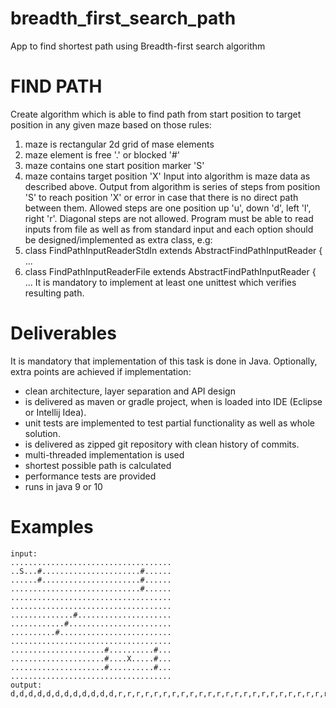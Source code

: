 # breadth_first_search_path
App to find shortest path using Breadth-first search algorithm

FIND PATH
=========
Create algorithm which is able to find path from start position to target position in any given maze based on those rules:
1. maze is rectangular 2d grid of mase elements
2. maze element is free '.' or blocked '#'
3. maze contains one start position marker 'S'
4. maze contains target position 'X'
Input into algorithm is maze data as described above. Output from algorithm is series of steps from 
position 'S' to reach position 'X' or error in case that there is no direct path between them.
Allowed steps are one position up 'u', down 'd', left 'l', right 'r'. Diagonal steps are not allowed.
Program must be able to read inputs from file as well as from standard input and each option
should be designed/implemented as extra class, e.g:
1. class FindPathInputReaderStdIn extends AbstractFindPathInputReader { ...
2. class FindPathInputReaderFile extends AbstractFindPathInputReader { ...
It is mandatory to implement at least one unittest which verifies resulting path.

Deliverables
============
It is mandatory that implementation of this task is done in Java. 
Optionally, extra points are achieved if implementation:
* clean architecture, layer separation and API design
* is delivered as maven or gradle project, when is loaded into IDE (Eclipse or Intellij Idea).
* unit tests are implemented to test partial functionality as well as whole solution.
* is delivered as zipped git repository with clean history of commits.
* multi-threaded implementation is used 
* shortest possible path is calculated
* performance tests are provided
* runs in java 9 or 10

Examples
========
```
input:
....................................
..S...#......................#......
......#......................#......
.............................#......
....................................
....................................
..............#.....................
............#.......................
..........#.........................
....................................
.....................#..........#...
.....................#....X.....#...
.....................#..........#...
....................................
output:
d,d,d,d,d,d,d,d,d,d,d,d,r,r,r,r,r,r,r,r,r,r,r,r,r,r,r,r,r,r,r,r,r,r,r,r,u,u,u
```
